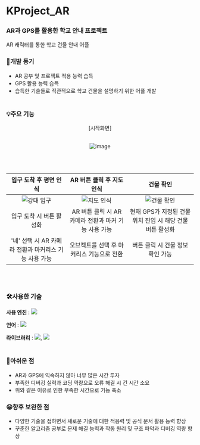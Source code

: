 # KProject_AR
### AR과 GPS를 활용한 학교 안내 프로젝트
AR 캐릭터를 통한 학교 건물 안내 어플 

### 🚀개발 동기
* AR 공부 및 프로젝트 적용 능력 습득
* GPS 활용 능력 습득
* 습득한 기술들로 직관적으로 학교 건물을 설명하기 위한 어플 개발
<br></br>


### 💡주요 기능
<div align="center">
[시작화면]
<br></br>
  
![image](https://github.com/developerYHLee/KProject_AR/assets/82407061/695e9477-21d5-472c-b22e-6fbfe19220f1)
</div>
<br></br>

입구 도착 후 평면 인식 | AR 버튼 클릭 후 지도 인식 | 건물 확인
:-:|:-:|:-:
![강대 입구](https://github.com/developerYHLee/KProject_AR/assets/82407061/e111e60e-ef93-4415-a846-45c39828dc22)|![지도 인식](https://github.com/developerYHLee/KProject_AR/assets/82407061/115bb915-e038-49a2-9421-91936a1d45c3)|![건물 확인](https://github.com/developerYHLee/KProject_AR/assets/82407061/fbbebead-8ea9-4bf3-8f33-e57a1b146186)
입구 도착 시 버튼 활성화|AR 버튼 클릭 시 AR 카메라 전환과 마커 기능 사용 가능|현재 GPS가 지정된 건물 위치 진입 시 해당 건물 버튼 활성화
'네' 선택 시 AR 카메라 전환과 마커리스 기능 사용 가능|오브젝트를 선택 후 마커리스 기능으로 전환|버튼 클릭 시 건물 정보 확인 가능

<br></br>

### 🛠사용한 기술
**사용 엔진** : <img src="https://img.shields.io/badge/UNITY-000000?style=flat-square&logo=unity&logoColor=FFFFFF"/>

**언어** : <img src="https://img.shields.io/badge/C%23-FFDB58?style=flat-square&logo=csharp&logoColor=white"/>

**라이브러리** : <img src="https://img.shields.io/badge/AR Foundation-4CAF50?style=flat-square"/>, <img src="https://img.shields.io/badge/GPS-4CAF50?style=flat-square"/>
<br></br>

### 🤔아쉬운 점
* AR과 GPS에 익숙하지 않아 너무 많은 시간 투자
* 부족한 디버깅 실력과 코딩 역량으로 오류 해결 시 긴 시간 소요
* 위와 같은 이유로 인한 부족한 시간으로 기능 축소

### 😁향후 보완한 점
* 다양한 기술을 접하면서 새로운 기술에 대한 적응력 및 공식 문서 활용 능력 향상
* 꾸준한 알고리즘 공부로 문제 해결 능력과 작동 원리 및 구조 파악과 디버깅 역량 향상
  
